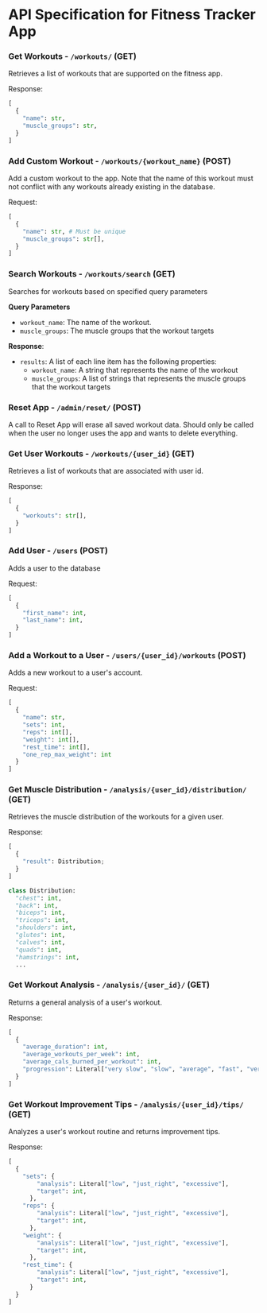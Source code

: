 # API Specification for Fitness Tracker App

### Get Workouts - `/workouts/` (GET)
Retrieves a list of workouts that are supported on the fitness app.

Response:
```python
[
  {
    "name": str,
    "muscle_groups": str,
  }
]
```

### Add Custom Workout - `/workouts/{workout_name}` (POST)
Add a custom workout to the app. Note that the name of this workout must not conflict with any workouts already existing in the database.

Request:
```python
[
  {
    "name": str, # Must be unique
    "muscle_groups": str[],
  }
]
```

### Search Workouts - `/workouts/search` (GET)
Searches for workouts based on specified query parameters

**Query Parameters**
- `workout_name`: The name of the workout.
- `muscle_groups`: The muscle groups that the workout targets

**Response**:
- `results`: A list of each line item has the following properties:
  - `workout_name`: A string that represents the name of the workout
  - `muscle_groups`: A list of strings that represents the muscle groups that the workout targets


### Reset App - `/admin/reset/` (POST)
A call to Reset App will erase all saved workout data. Should only be called when the user no longer uses the app and wants to delete everything.

### Get User Workouts - `/workouts/{user_id}` (GET)
Retrieves a list of workouts that are associated with user id.

Response:
```python
[
  {
    "workouts": str[],
  }
]
```

### Add User - `/users` (POST)
Adds a user to the database

Request:
```python
[
  {
    "first_name": int,
    "last_name": int,
  }
]
```

### Add a Workout to a User - `/users/{user_id}/workouts` (POST)
Adds a new workout to a user's account.

Request:
```python
[
  {
    "name": str,
    "sets": int,
    "reps": int[],
    "weight": int[],
    "rest_time": int[],
    "one_rep_max_weight": int
  }
]
```

### Get Muscle Distribution - `/analysis/{user_id}/distribution/` (GET)
Retrieves the muscle distribution of the workouts for a given user.

Response:
```python
[
  {
    "result": Distribution;
  }
]
```
```python
class Distribution:
  "chest": int,
  "back": int,
  "biceps": int,
  "triceps": int,
  "shoulders": int,
  "glutes": int,
  "calves": int,
  "quads": int,
  "hamstrings": int,
  ...
```

### Get Workout Analysis - `/analysis/{user_id}/` (GET)
Returns a general analysis of a user's workout.

Response:
```python
[
  {
    "average_duration": int,
    "average_workouts_per_week": int,
    "average_cals_burned_per_workout": int,
    "progression": Literal["very slow", "slow", "average", "fast", "very fast"]
  }
]
```

### Get Workout Improvement Tips - `/analysis/{user_id}/tips/` (GET)
Analyzes a user's workout routine and returns improvement tips.

Response:
```python
[
  {
    "sets": {
        "analysis": Literal["low", "just_right", "excessive"],
        "target": int,
      },
    "reps": {
        "analysis": Literal["low", "just_right", "excessive"],
        "target": int,
      },
    "weight": {
        "analysis": Literal["low", "just_right", "excessive"],
        "target": int,
      },
    "rest_time": {
        "analysis": Literal["low", "just_right", "excessive"],
        "target": int,
      }
  }
]
```
